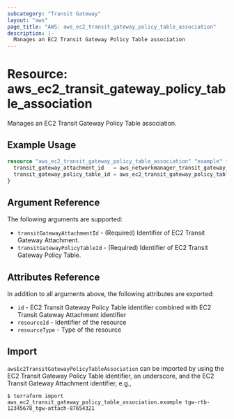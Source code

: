 ```yaml
---
subcategory: "Transit Gateway"
layout: "aws"
page_title: "AWS: aws_ec2_transit_gateway_policy_table_association"
description: |-
  Manages an EC2 Transit Gateway Policy Table association
---
```


# Resource: aws_ec2_transit_gateway_policy_table_association

Manages an EC2 Transit Gateway Policy Table association.

## Example Usage

```terraform
resource "aws_ec2_transit_gateway_policy_table_association" "example" {
  transit_gateway_attachment_id   = aws_networkmanager_transit_gateway_peering.example.transit_gateway_peering_attachment_id
  transit_gateway_policy_table_id = aws_ec2_transit_gateway_policy_table.example.id
}
```

## Argument Reference

The following arguments are supported:

* `transitGatewayAttachmentId` - (Required) Identifier of EC2 Transit Gateway Attachment.
* `transitGatewayPolicyTableId` - (Required) Identifier of EC2 Transit Gateway Policy Table.

## Attributes Reference

In addition to all arguments above, the following attributes are exported:

* `id` - EC2 Transit Gateway Policy Table identifier combined with EC2 Transit Gateway Attachment identifier
* `resourceId` - Identifier of the resource
* `resourceType` - Type of the resource

## Import

`awsEc2TransitGatewayPolicyTableAssociation` can be imported by using the EC2 Transit Gateway Policy Table identifier, an underscore, and the EC2 Transit Gateway Attachment identifier, e.g.,

```
$ terraform import aws_ec2_transit_gateway_policy_table_association.example tgw-rtb-12345678_tgw-attach-87654321
```

<!-- cache-key: cdktf-0.17.0-pre.15 input-71380ed0eec27922255ea166a66458c5cd56cb198475d01b1f355b8ed09e3323 -->
